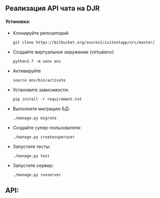 ## Реализация API чата на DJR

#### Установка:

* Клонируйте репозиторий
    ```
    git clone https://bitbucket.org/soures1/isitestapp/src/master/
    ```
* Создайте виртуальное окружение (virtualenv)
    ```
    python3.7 -m venv env
    ```
* Активируйте
    ```
    source env/bin/activate
    ```
* Установите зависимости:
    ```
    pip install -r requirement.txt
    ```
* Выполните миграцию БД:
    ```
    ./manage.py migrate
    ```
* Создайте супер-пользователя:
    ```
    ./manage.py createsuperuser
    ```
* Запустите тесты: 
    ```
    ./manage.py test
    ```
* Запустите сервер:
    ```
    ./manage.py runserver
    ```

## API:

